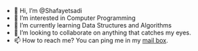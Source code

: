 - 👋 Hi, I’m @Shafayetsadi
- 👀 I’m interested in Computer Programming
- 🌱 I’m currently learning Data Structures and Algorithms
- 💞️ I’m looking to collaborate on anything that catches my eyes.
- 📫 How to reach me? You can ping me in my [mail box](mailto:shafayet.sadi@gmail.com).

<!---
Shafayetsadi/Shafayetsadi is a ✨ special ✨ repository because its `README.md` (this file) appears on your GitHub profile.
You can click the Preview link to take a look at your changes.
--->
